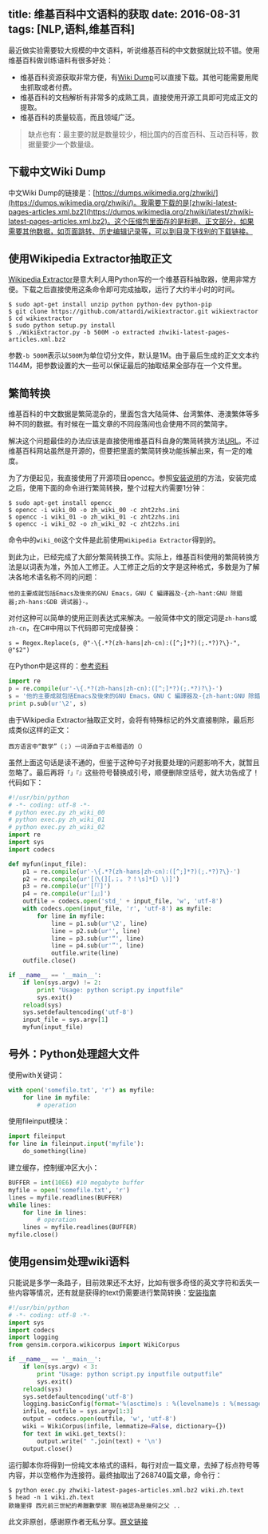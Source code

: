 title: 维基百科中文语料的获取
date: 2016-08-31
tags: [NLP,语料,维基百科]
---
最近做实验需要较大规模的中文语料，听说维基百科的中文数据就比较不错。使用维基百科做训练语料有很多好处：

- 维基百科资源获取非常方便，有[Wiki Dump](https://dumps.wikimedia.org/zhwiki/latest/)可以直接下载。其他可能需要用爬虫抓取或者付费。
- 维基百科的文档解析有非常多的成熟工具，直接使用开源工具即可完成正文的提取。
- 维基百科的质量较高，而且领域广泛。

>缺点也有：最主要的就是数量较少，相比国内的百度百科、互动百科等，数据量要少一个数量级。

<!--more-->
## 下载中文Wiki Dump
中文Wiki Dump的链接是：[https://dumps.wikimedia.org/zhwiki/](https://dumps.wikimedia.org/zhwiki/)。我需要下载的是[zhwiki-latest-pages-articles.xml.bz2](https://dumps.wikimedia.org/zhwiki/latest/zhwiki-latest-pages-articles.xml.bz2)。这个压缩包里面存的是标题、正文部分，如果需要其他数据，如页面跳转、历史编辑记录等，可以到目录下找别的下载链接。

## 使用Wikipedia Extractor抽取正文
[Wikipedia Extractor](http://medialab.di.unipi.it/wiki/Wikipedia_Extractor)是意大利人用Python写的一个维基百科抽取器，使用非常方便。下载之后直接使用这条命令即可完成抽取，运行了大约半小时的时间。

    $ sudo apt-get install unzip python python-dev python-pip
    $ git clone https://github.com/attardi/wikiextractor.git wikiextractor
    $ cd wikiextractor
    $ sudo python setup.py install
    $ ./WikiExtractor.py -b 500M -o extracted zhwiki-latest-pages-articles.xml.bz2

参数`-b 500M`表示以`500M`为单位切分文件，默认是1M。由于最后生成的正文文本约1144M，把参数设置的大一些可以保证最后的抽取结果全部存在一个文件里。

## 繁简转换
维基百科的中文数据是繁简混杂的，里面包含大陆简体、台湾繁体、港澳繁体等多种不同的数据。有时候在一篇文章的不同段落间也会使用不同的繁简字。

解决这个问题最佳的办法应该是直接使用维基百科自身的繁简转换方法[URL](https://zh.wikipedia.org/wiki/Wikipedia:繁简处理)。不过维基百科网站虽然是开源的，但要把里面的繁简转换功能拆解出来，有一定的难度。

为了方便起见，我直接使用了开源项目opencc。参照[安装说明](https://code.google.com/archive/p/opencc/wikis/Install.wiki)的方法，安装完成之后，使用下面的命令进行繁简转换，整个过程大约需要1分钟：

    $ sudo apt-get install opencc
    $ opencc -i wiki_00 -o zh_wiki_00 -c zht2zhs.ini
    $ opencc -i wiki_01 -o zh_wiki_01 -c zht2zhs.ini
    $ opencc -i wiki_02 -o zh_wiki_02 -c zht2zhs.ini

命令中的`wiki_00`这个文件是此前使用`Wikipedia Extractor`得到的。

到此为止，已经完成了大部分繁简转换工作。实际上，维基百科使用的繁简转换方法是以词表为准，外加人工修正。人工修正之后的文字是这种格式，多数是为了解决各地术语名称不同的问题：

    他的主要成就包括Emacs及後來的GNU Emacs，GNU C 編譯器及-{zh-hant:GNU 除錯器;zh-hans:GDB 调试器}-。

对付这种可以简单的使用正则表达式来解决。一般简体中文的限定词是`zh-hans`或`zh-cn`，在C#中用以下代码即可完成替换：

    s = Regex.Replace(s, @"-\{.*?(zh-hans|zh-cn):([^;]*?)(;.*?)?\}-", @"$2")

在Python中是这样的：[参考资料](http://www.cnblogs.com/huxi/archive/2010/07/04/1771073.html)
```python
import re
p = re.compile(ur'-\{.*?(zh-hans|zh-cn):([^;]*?)(;.*?)?\}-')
s = '他的主要成就包括Emacs及後來的GNU Emacs，GNU C 編譯器及-{zh-hant:GNU 除錯器;zh-hans:GDB 调试器}-。'
print p.sub(ur'\2', s)
```

由于Wikipedia Extractor抽取正文时，会将有特殊标记的外文直接剔除，最后形成类似这样的正文：

    西方语言中“数学”（；）一词源自于古希腊语的（）

虽然上面这句话是读不通的，但鉴于这种句子对我要处理的问题影响不大，就暂且忽略了。最后再将`「」『』`这些符号替换成引号，顺便删除空括号，就大功告成了！代码如下：
```python
#!/usr/bin/python
# -*- coding: utf-8 -*-
# python exec.py zh_wiki_00
# python exec.py zh_wiki_01
# python exec.py zh_wiki_02
import re
import sys
import codecs

def myfun(input_file):
    p1 = re.compile(ur'-\{.*?(zh-hans|zh-cn):([^;]*?)(;.*?)?\}-')
    p2 = re.compile(ur'[（\(][，；。？！\s]*[）\)]')
    p3 = re.compile(ur'[「『]')
    p4 = re.compile(ur'[」』]')
    outfile = codecs.open('std_' + input_file, 'w', 'utf-8')
    with codecs.open(input_file, 'r', 'utf-8') as myfile:
        for line in myfile:
            line = p1.sub(ur'\2', line)
            line = p2.sub(ur'', line)
            line = p3.sub(ur'“', line)
            line = p4.sub(ur'”', line)
            outfile.write(line)
    outfile.close()

if __name__ == '__main__':
    if len(sys.argv) != 2:
        print "Usage: python script.py inputfile"
        sys.exit()
    reload(sys)
    sys.setdefaultencoding('utf-8')
    input_file = sys.argv[1]
    myfun(input_file)
```

## 号外：Python处理超大文件
使用with关键词：
```python
with open('somefile.txt', 'r') as myfile:
    for line in myfile:
        # operation
```

使用fileinput模块：
```python
import fileinput
for line in fileinput.input('myfile'):
    do_something(line)
```

建立缓存，控制缓冲区大小：
```python
BUFFER = int(10E6) #10 megabyte buffer
myfile = open('somefile.txt', 'r')
lines = myfile.readlines(BUFFER)
while lines:
    for line in lines:
        # operation
    lines = myfile.readlines(BUFFER)
myfile.close()
```

## 使用gensim处理wiki语料
只能说是多学一条路子，目前效果还不太好，比如有很多奇怪的英文字符和丢失一些内容等情况，还有就是获得的text仍需要进行繁简转换：[安装指南](#)
```python
#!/usr/bin/python
# -*- coding: utf-8 -*-
import sys
import codecs
import logging
from gensim.corpora.wikicorpus import WikiCorpus

if __name__ == '__main__':
    if len(sys.argv) < 3:
        print "Usage: python script.py inputfile outputfile"
        sys.exit()
    reload(sys)
    sys.setdefaultencoding('utf-8')
    logging.basicConfig(format='%(asctime)s : %(levelname)s : %(message)s', level=logging.INFO)
    infile, outfile = sys.argv[1:3]
    output = codecs.open(outfile, 'w', 'utf-8')
    wiki = WikiCorpus(infile, lemmatize=False, dictionary={})
    for text in wiki.get_texts():
        output.write(" ".join(text) + '\n')
    output.close()
```

运行脚本你将得到一份纯文本格式的语料，每行对应一篇文章，去掉了标点符号等内容，并以空格作为连接符。最终抽取出了268740篇文章，命令行：

    $ python exec.py zhwiki-latest-pages-articles.xml.bz2 wiki.zh.text
    $ head -n 1 wiki.zh.text
    歐幾里得 西元前三世紀的希臘數學家 現在被認為是幾何之父 ..

此文非原创，感谢原作者无私分享。[原文链接](http://licstar.net/archives/262)